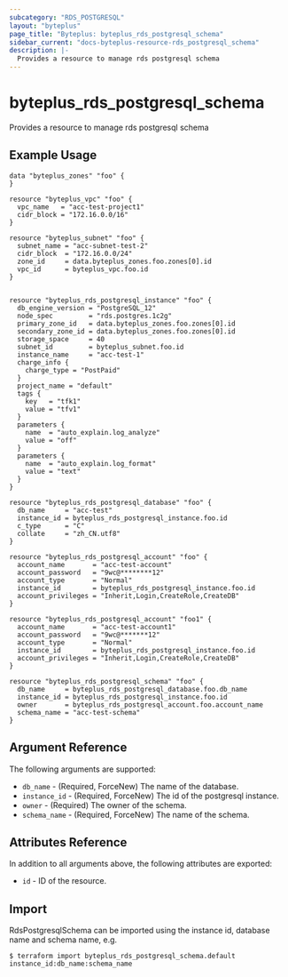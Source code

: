 ```yaml
---
subcategory: "RDS_POSTGRESQL"
layout: "byteplus"
page_title: "Byteplus: byteplus_rds_postgresql_schema"
sidebar_current: "docs-byteplus-resource-rds_postgresql_schema"
description: |-
  Provides a resource to manage rds postgresql schema
---
```

# byteplus_rds_postgresql_schema
Provides a resource to manage rds postgresql schema
## Example Usage
```hcl
data "byteplus_zones" "foo" {
}

resource "byteplus_vpc" "foo" {
  vpc_name   = "acc-test-project1"
  cidr_block = "172.16.0.0/16"
}

resource "byteplus_subnet" "foo" {
  subnet_name = "acc-subnet-test-2"
  cidr_block  = "172.16.0.0/24"
  zone_id     = data.byteplus_zones.foo.zones[0].id
  vpc_id      = byteplus_vpc.foo.id
}


resource "byteplus_rds_postgresql_instance" "foo" {
  db_engine_version = "PostgreSQL_12"
  node_spec         = "rds.postgres.1c2g"
  primary_zone_id   = data.byteplus_zones.foo.zones[0].id
  secondary_zone_id = data.byteplus_zones.foo.zones[0].id
  storage_space     = 40
  subnet_id         = byteplus_subnet.foo.id
  instance_name     = "acc-test-1"
  charge_info {
    charge_type = "PostPaid"
  }
  project_name = "default"
  tags {
    key   = "tfk1"
    value = "tfv1"
  }
  parameters {
    name  = "auto_explain.log_analyze"
    value = "off"
  }
  parameters {
    name  = "auto_explain.log_format"
    value = "text"
  }
}

resource "byteplus_rds_postgresql_database" "foo" {
  db_name     = "acc-test"
  instance_id = byteplus_rds_postgresql_instance.foo.id
  c_type      = "C"
  collate     = "zh_CN.utf8"
}

resource "byteplus_rds_postgresql_account" "foo" {
  account_name       = "acc-test-account"
  account_password   = "9wc@********12"
  account_type       = "Normal"
  instance_id        = byteplus_rds_postgresql_instance.foo.id
  account_privileges = "Inherit,Login,CreateRole,CreateDB"
}

resource "byteplus_rds_postgresql_account" "foo1" {
  account_name       = "acc-test-account1"
  account_password   = "9wc@*******12"
  account_type       = "Normal"
  instance_id        = byteplus_rds_postgresql_instance.foo.id
  account_privileges = "Inherit,Login,CreateRole,CreateDB"
}

resource "byteplus_rds_postgresql_schema" "foo" {
  db_name     = byteplus_rds_postgresql_database.foo.db_name
  instance_id = byteplus_rds_postgresql_instance.foo.id
  owner       = byteplus_rds_postgresql_account.foo.account_name
  schema_name = "acc-test-schema"
}
```
## Argument Reference
The following arguments are supported:
* `db_name` - (Required, ForceNew) The name of the database.
* `instance_id` - (Required, ForceNew) The id of the postgresql instance.
* `owner` - (Required) The owner of the schema.
* `schema_name` - (Required, ForceNew) The name of the schema.

## Attributes Reference
In addition to all arguments above, the following attributes are exported:
* `id` - ID of the resource.



## Import
RdsPostgresqlSchema can be imported using the instance id, database name and schema name, e.g.
```
$ terraform import byteplus_rds_postgresql_schema.default instance_id:db_name:schema_name
```

